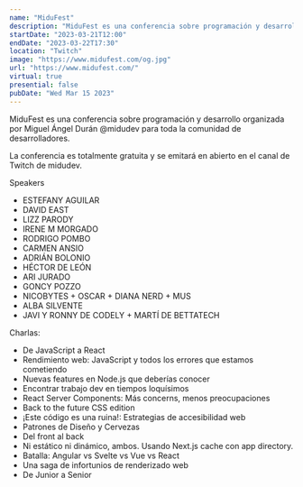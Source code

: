 ```yaml
---
name: "MiduFest"
description: "MiduFest es una conferencia sobre programación y desarrollo organizada por Miguel Ángel Durán @midudev para toda la comunidad de desarrolladores."
startDate: "2023-03-21T12:00"
endDate: "2023-03-22T17:30"
location: "Twitch"
image: "https://www.midufest.com/og.jpg"
url: "https://www.midufest.com/"
virtual: true
presential: false
pubDate: "Wed Mar 15 2023"
---
```


MiduFest es una conferencia sobre programación y desarrollo organizada por Miguel Ángel Durán @midudev para toda la comunidad de desarrolladores.

La conferencia es totalmente gratuita y se emitará en abierto en el canal de Twitch de midudev.

Speakers

- ESTEFANY AGUILAR
- DAVID EAST
- LIZZ PARODY
- IRENE M MORGADO
- RODRIGO POMBO
- CARMEN ANSIO
- ADRIÁN BOLONIO
- HÉCTOR DE LEÓN
- ARI JURADO
- GONCY POZZO
- NICOBYTES + OSCAR + DIANA NERD + MUS
- ALBA SILVENTE
- JAVI Y RONNY DE CODELY + MARTÍ DE BETTATECH

Charlas:

- De JavaScript a React
- Rendimiento web: JavaScript y todos los errores que estamos cometiendo
- Nuevas features en Node.js que deberías conocer
- Encontrar trabajo dev en tiempos loquísimos
- React Server Components: Más concerns, menos preocupaciones
- Back to the future CSS edition
- ¡Este código es una ruina!: Estrategias de accesibilidad web
- Patrones de Diseño y Cervezas
- Del front al back
- Ni estático ni dinámico, ambos. Usando Next.js cache con app directory.
- Batalla: Angular vs Svelte vs Vue vs React
- Una saga de infortunios de renderizado web
- De Junior a Senior

